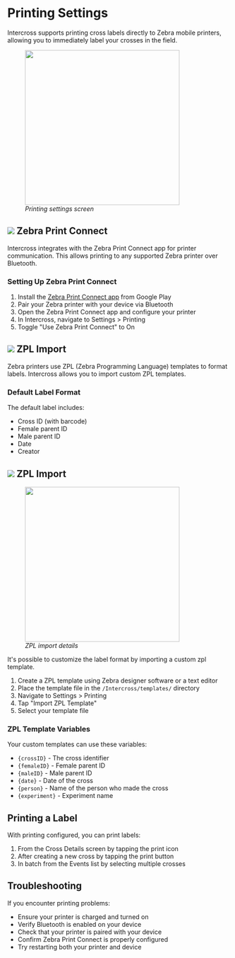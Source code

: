 <link rel="stylesheet" type="text/css" href="_styles/styles.css">

# Printing Settings

Intercross supports printing cross labels directly to Zebra mobile printers, allowing you to immediately label your crosses in the field.

<figure class="image">
    <img class="screenshot" src="_static/images/settings/printing_settings.png" width="350px">
    <figcaption><i>Printing settings screen</i></figcaption>
</figure>

## <img class="icon" src="_static/icons/printer.png"> Zebra Print Connect

Intercross integrates with the Zebra Print Connect app for printer communication. This allows printing to any supported Zebra printer over Bluetooth.

### Setting Up Zebra Print Connect

1. Install the [Zebra Print Connect app](https://play.google.com/store/apps/details?id=com.zebra.printconnect) from Google Play
2. Pair your Zebra printer with your device via Bluetooth
3. Open the Zebra Print Connect app and configure your printer
4. In Intercross, navigate to Settings > Printing
5. Toggle "Use Zebra Print Connect" to On

## <img class="icon" src="_static/icons/import.png"> ZPL Import

Zebra printers use ZPL (Zebra Programming Language) templates to format labels. Intercross allows you to import custom ZPL templates.

### Default Label Format

The default label includes:
- Cross ID (with barcode)
- Female parent ID
- Male parent ID
- Date
- Creator

## <img class="icon" src="_static/icons/import.png"> ZPL Import

<figure class="image">
    <img class="screenshot" src="_static/images/settings/printing_import_zpl.png" width="350px">
    <figcaption><i>ZPL import details</i></figcaption>
</figure>

It's possible to customize the label format by importing a custom zpl template.

1. Create a ZPL template using Zebra designer software or a text editor
2. Place the template file in the `/Intercross/templates/` directory
3. Navigate to Settings > Printing
4. Tap "Import ZPL Template"
5. Select your template file

### ZPL Template Variables

Your custom templates can use these variables:
- `{crossID}` - The cross identifier
- `{femaleID}` - Female parent ID
- `{maleID}` - Male parent ID
- `{date}` - Date of the cross
- `{person}` - Name of the person who made the cross
- `{experiment}` - Experiment name

## Printing a Label

With printing configured, you can print labels:
1. From the Cross Details screen by tapping the print icon
2. After creating a new cross by tapping the print button
3. In batch from the Events list by selecting multiple crosses

## Troubleshooting

If you encounter printing problems:
- Ensure your printer is charged and turned on
- Verify Bluetooth is enabled on your device
- Check that your printer is paired with your device
- Confirm Zebra Print Connect is properly configured
- Try restarting both your printer and device